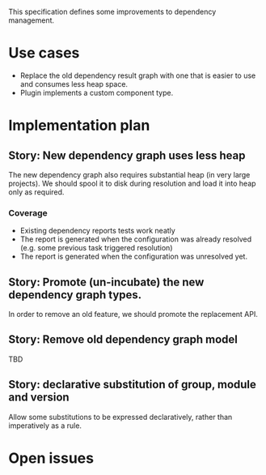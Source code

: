 
This specification defines some improvements to dependency management.

# Use cases

- Replace the old dependency result graph with one that is easier to use and consumes less heap space.
- Plugin implements a custom component type.

# Implementation plan

## Story: New dependency graph uses less heap

The new dependency graph also requires substantial heap (in very large projects). We should spool it to disk during resolution
and load it into heap only as required.

### Coverage

* Existing dependency reports tests work neatly
* The report is generated when the configuration was already resolved (e.g. some previous task triggered resolution)
* The report is generated when the configuration was unresolved yet.

## Story: Promote (un-incubate) the new dependency graph types.

In order to remove an old feature, we should promote the replacement API.

## Story: Remove old dependency graph model

TBD

## Story: declarative substitution of group, module and version

Allow some substitutions to be expressed declaratively, rather than imperatively as a rule.

# Open issues
